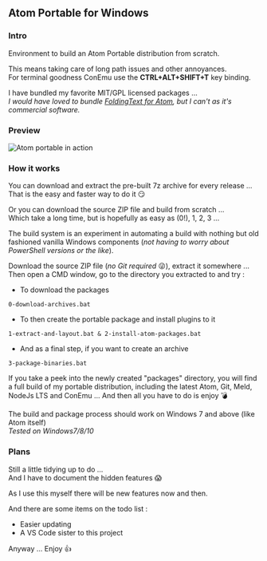 ## Atom Portable for Windows
### Intro
Environment to build an Atom Portable distribution from scratch.

This means taking care of long path issues and other annoyances.  
For terminal goodness ConEmu use the **CTRL+ALT+SHIFT+T** key binding.

I have bundled my favorite MIT/GPL licensed packages ...  
*I would have loved to bundle [FoldingText for Atom](https://atom.io/packages/foldingtext-for-atom), but I can't as it's commercial software.*

### Preview
![Atom portable in action](https://raw.githubusercontent.com/JohnMurga/atom-portable/master/media/preview.gif)

### How it works
You can download and extract the pre-built 7z archive for every release ...  
That is the easy and faster way to do it :smirk:

Or you can download the source ZIP file and build from scratch ...  
Which take a long time, but is hopefully as easy as (0!), 1, 2, 3 ...

The build system is an experiment in automating a build with nothing but old fashioned vanilla Windows components (*not having to worry about PowerShell versions or the like*).

Download the source ZIP file (*no Git required* :stuck_out_tongue_winking_eye:), extract it somewhere ...  
Then open a CMD window, go to the directory you extracted to and try :

- To download the packages   
```
0-download-archives.bat
```
- To then create the portable package and install plugins to it  
```
1-extract-and-layout.bat & 2-install-atom-packages.bat
```
- And as a final step, if you want to create an archive  
```
3-package-binaries.bat
```

If you take a peek into the newly created "packages" directory, you will find a full build of my portable distribution, including the latest Atom, Git, Meld, NodeJs LTS and ConEmu ... And then all you have to do is enjoy :bomb:

The build and package process should work on Windows 7 and above (like Atom itself)  
*Tested on Windows7/8/10*

### Plans

Still a little tidying up to do ...  
And I have to document the hidden features :scream:  

As I use this myself there will be new features now and then.

And there are some items on the todo list :
- Easier updating
- A VS Code sister to this project

Anyway ... 
Enjoy :thumbsup:
